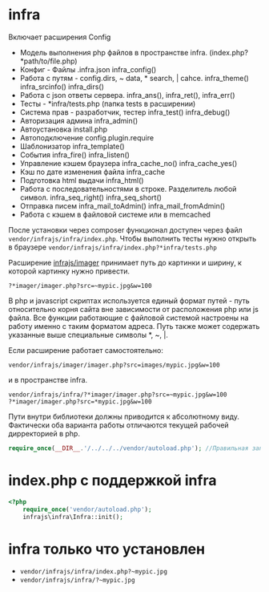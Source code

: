 # infra
Включает расширения Config

* Модель выполнения php файлов в пространстве infra. (index.php?*path/to/file.php)
* Конфиг - Файлы .infra.json infra_config()
* Работа с путям - config.dirs, ~ data, * search, | cahce. infra_theme() infra_srcinfo() infra_dirs()
* Работа с json ответы сервера. infra_ans(), infra_ret(), infra_err()
* Тесты - *infra/tests.php (папка tests в расширении)
* Система прав - разработчик, тестер infra_test() infra_debug() 
* Авторизация админа infra_admin()
* Автоустановка install.php
* Автоподключение config.plugin.require
* Шаблонизатор infra_template()
* События infra_fire() infra_listen()
* Управление кэшем браузера infra_cache_no() infra_cache_yes()
* Кэш по дате изменения файла infra_cache
* Подготовка html выдачи infra_html()
* Работа с последовательностями в строке. Разделитель любой символ. infra_seq_right() infra_seq_short()
* Отправка писем infra_mail_toAdmin() infra_mail_fromAdmin()
* Работа с кэшем в файловой системе или в memcached

После установки через composer функционал доступен через файл ```vendor/infrajs/infra/index.php```. 
Чтобы выполнить тесты нужно открыть в браузере ```vendor/infrajs/infra/index.php?*infra/tests.php```



Расширение [infrajs/imager](https://github.com/infrajs/imager) принимает путь до картинки и ширину, к которой картинку нужно привести.
```
?*imager/imager.php?src=~mypic.jpg&w=100
```

В php и javascript скриптах используется единый формат путей - путь относительно корня сайта вне зависимости от расположения php или js файла. Все функции работающие с файловой системой настроены на работу именно с таким форматом адреса. Путь также может содержать указанные выше специальные символы *, ~, |.

Если расширение работает самостоятельно:
```
vendor/infrajs/imager/imager.php?src=images/mypic.jpg&w=100
```
и в пространстве infra.
```
vendor/infrajs/infra/?*imager/imager.php?src=~mypic.jpg&w=100
?*imager/imager.php?src=*mypic.jpg&w=100
```
Пути внутри библиотеки должны приводится к абсолютному виду. Фактически оба варианта работы отличаются текущей рабочей дирректорией в php.
```php
require_once(__DIR__.'/../../../vendor/autoload.php'); //Правильная запись
```
# index.php с поддержкой infra
```php
<?php
	require_once('vendor/autoload.php');
	infrajs\infra\Infra::init();
```
# infra только что установлен
* ```vendor/infrajs/infra/index.php?~mypic.jpg```
* ```vendor/infrajs/infra/?~mypic.jpg```

  